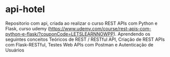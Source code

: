 # api-hotel
Repositorio com api, criada ao realizar o curso REST APIs com Python e Flask, curso udemy (https://www.udemy.com/course/rest-apis-com-python-e-flask/?couponCode=LETSLEARNNOWPP). Aprendendo os seguintes conceitos Teóricos de REST / RESTful API, Criação de REST APIs com Flask-RESTful, Testes Web APIs com Postman e  Autenticação de Usuários
